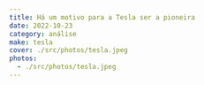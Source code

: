 ```yaml
---
title: Há um motivo para a Tesla ser a pioneira
date: 2022-10-23
category: análise
make: tesla
cover: ./src/photos/tesla.jpeg
photos:
  - ./src/photos/tesla.jpeg
---
```

